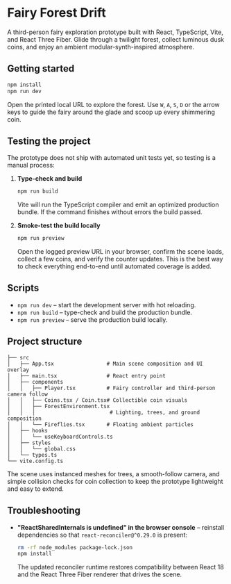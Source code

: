 # Fairy Forest Drift

A third-person fairy exploration prototype built with React, TypeScript, Vite, and React Three Fiber. Glide through a twilight forest, collect luminous dusk coins, and enjoy an ambient modular-synth-inspired atmosphere.

## Getting started

```bash
npm install
npm run dev
```

Open the printed local URL to explore the forest. Use `W`, `A`, `S`, `D` or the arrow keys to guide the fairy around the glade and scoop up every shimmering coin.

## Testing the project

The prototype does not ship with automated unit tests yet, so testing is a manual process:

1. **Type-check and build**

   ```bash
   npm run build
   ```

   Vite will run the TypeScript compiler and emit an optimized production bundle. If the command finishes without errors the build passed.

2. **Smoke-test the build locally**

   ```bash
   npm run preview
   ```

   Open the logged preview URL in your browser, confirm the scene loads, collect a few coins, and verify the counter updates. This is the best way to check everything end-to-end until automated coverage is added.
   
## Scripts

- `npm run dev` – start the development server with hot reloading.
- `npm run build` – type-check and build the production bundle.
- `npm run preview` – serve the production build locally.

## Project structure

```
├── src
│   ├── App.tsx                 # Main scene composition and UI overlay
│   ├── main.tsx                # React entry point
│   ├── components
│   │   ├── Player.tsx          # Fairy controller and third-person camera follow
│   │   ├── Coins.tsx / Coin.tsx# Collectible coin visuals
│   │   ├── ForestEnvironment.tsx
│   │   │                        # Lighting, trees, and ground composition
│   │   └── Fireflies.tsx       # Floating ambient particles
│   ├── hooks
│   │   └── useKeyboardControls.ts
│   ├── styles
│   │   └── global.css
│   └── types.ts
└── vite.config.ts
```

The scene uses instanced meshes for trees, a smooth-follow camera, and simple collision checks for coin collection to keep the prototype lightweight and easy to extend.

## Troubleshooting

- **"ReactSharedInternals is undefined" in the browser console** – reinstall dependencies so that `react-reconciler@^0.29.0` is present:

  ```bash
  rm -rf node_modules package-lock.json
  npm install
  ```

  The updated reconciler runtime restores compatibility between React 18 and the React Three Fiber renderer that drives the scene.

